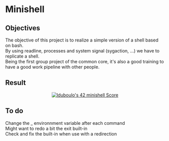 <h1>Minishell</h1>

<h2>Objectives</h2>
<p>The objective of this project is to realize a simple version of a shell based on bash.<br>
  By using readline, processes and system signal (sygaction, ...) we have to replicate a shell.<br>
  Being the first group project of the common core, it's also a good training to have a good work pipeline with other people.<br>
  <h2>Result</h2>
  <p align="center">
<a href="https://github.com/JaeSeoKim/badge42"><img src="https://badge42.vercel.app/api/v2/cl2668aqb008909jp0ecnecpa/project/2563041" alt="lduboulo's 42 minishell Score" /></a>
  </p>
  <h2>To do</h2>
  <p>Change the _ environnment variable after each command<br>
  Might want to redo a bit the exit built-in<br>
  Check and fix the built-in when use with a redirection<br></p>
